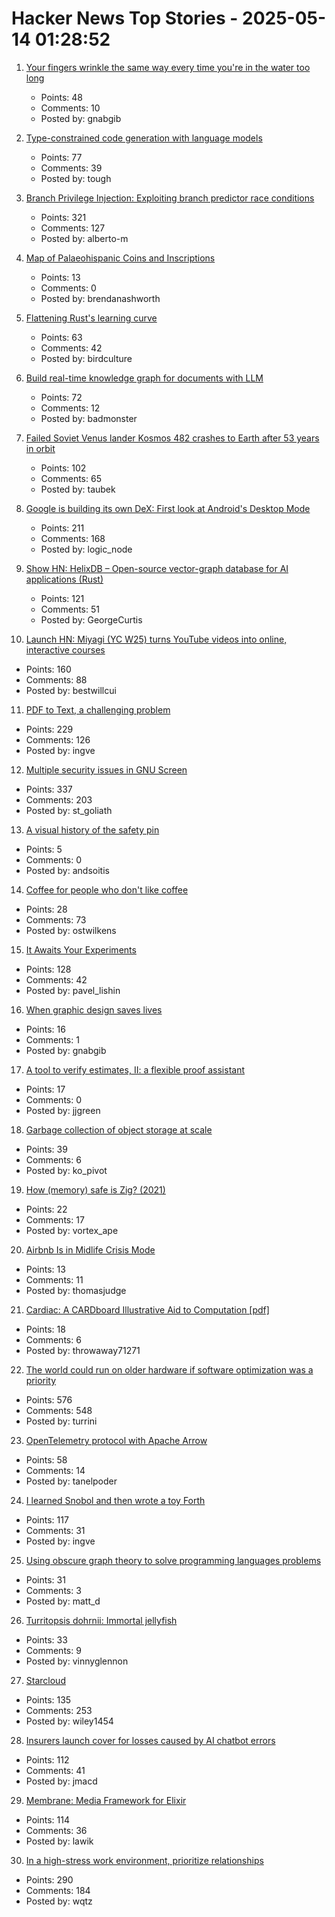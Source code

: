 # Hacker News Top Stories - 2025-05-14 01:28:52

1. [Your fingers wrinkle the same way every time you're in the water too long](https://www.binghamton.edu/news/story/5547/do-your-fingers-wrinkle-the-same-way-every-time-youre-in-the-water-too-long-new-research-says-yes)
   - Points: 48
   - Comments: 10
   - Posted by: gnabgib

2. [Type-constrained code generation with language models](https://arxiv.org/abs/2504.09246)
   - Points: 77
   - Comments: 39
   - Posted by: tough

3. [Branch Privilege Injection: Exploiting branch predictor race conditions](https://comsec.ethz.ch/research/microarch/branch-privilege-injection/)
   - Points: 321
   - Comments: 127
   - Posted by: alberto-m

4. [Map of Palaeohispanic Coins and Inscriptions](http://hesperia.ucm.es/consulta_hesperia/mapas.php)
   - Points: 13
   - Comments: 0
   - Posted by: brendanashworth

5. [Flattening Rust's learning curve](https://corrode.dev/blog/flattening-rusts-learning-curve/)
   - Points: 63
   - Comments: 42
   - Posted by: birdculture

6. [Build real-time knowledge graph for documents with LLM](https://cocoindex.io/blogs/knowledge-graph-for-docs/)
   - Points: 72
   - Comments: 12
   - Posted by: badmonster

7. [Failed Soviet Venus lander Kosmos 482 crashes to Earth after 53 years in orbit](https://www.space.com/space-exploration/launches-spacecraft/failed-soviet-venus-lander-kosmos-482-crashes-to-earth-after-53-years-in-orbit)
   - Points: 102
   - Comments: 65
   - Posted by: taubek

8. [Google is building its own DeX: First look at Android's Desktop Mode](https://www.androidauthority.com/android-desktop-mode-leak-3550321/)
   - Points: 211
   - Comments: 168
   - Posted by: logic_node

9. [Show HN: HelixDB – Open-source vector-graph database for AI applications (Rust)](https://github.com/HelixDB/helix-db/)
   - Points: 121
   - Comments: 51
   - Posted by: GeorgeCurtis

10. [Launch HN: Miyagi (YC W25) turns YouTube videos into online, interactive courses](undefined)
   - Points: 160
   - Comments: 88
   - Posted by: bestwillcui

11. [PDF to Text, a challenging problem](https://www.marginalia.nu/log/a_119_pdf/)
   - Points: 229
   - Comments: 126
   - Posted by: ingve

12. [Multiple security issues in GNU Screen](https://www.openwall.com/lists/oss-security/2025/05/12/1)
   - Points: 337
   - Comments: 203
   - Posted by: st_goliath

13. [A visual history of the safety pin](https://museumofeverydaylife.org/current-exhibitions/a-visual-history-of-the-safety-pin)
   - Points: 5
   - Comments: 0
   - Posted by: andsoitis

14. [Coffee for people who don't like coffee](https://ostwilkens.se/blog/coffee)
   - Points: 28
   - Comments: 73
   - Posted by: ostwilkens

15. [It Awaits Your Experiments](https://www.rifters.com/crawl/?p=11511)
   - Points: 128
   - Comments: 42
   - Posted by: pavel_lishin

16. [When graphic design saves lives](https://news.harvard.edu/gazette/story/2025/05/when-graphic-design-saves-lives/)
   - Points: 16
   - Comments: 1
   - Posted by: gnabgib

17. [A tool to verify estimates, II: a flexible proof assistant](https://terrytao.wordpress.com/2025/05/09/a-tool-to-verify-estimates-ii-a-flexible-proof-assistant/)
   - Points: 17
   - Comments: 0
   - Posted by: jjgreen

18. [Garbage collection of object storage at scale](https://www.warpstream.com/blog/taking-out-the-trash-garbage-collection-of-object-storage-at-massive-scale)
   - Points: 39
   - Comments: 6
   - Posted by: ko_pivot

19. [How (memory) safe is Zig? (2021)](https://www.scattered-thoughts.net/writing/how-safe-is-zig/)
   - Points: 22
   - Comments: 17
   - Posted by: vortex_ape

20. [Airbnb Is in Midlife Crisis Mode](https://www.wired.com/story/airbnb-is-in-midlife-crisis-mode-reinvention-app-services/)
   - Points: 13
   - Comments: 11
   - Posted by: thomasjudge

21. [Cardiac: A CARDboard Illustrative Aid to Computation [pdf]](https://www.cs.drexel.edu/~bls96/museum/CARDIAC_manual.pdf)
   - Points: 18
   - Comments: 6
   - Posted by: throwaway71271

22. [The world could run on older hardware if software optimization was a priority](https://twitter.com/ID_AA_Carmack/status/1922100771392520710)
   - Points: 576
   - Comments: 548
   - Posted by: turrini

23. [OpenTelemetry protocol with Apache Arrow](https://opentelemetry.io/blog/2025/otel-arrow-phase-2/)
   - Points: 58
   - Comments: 14
   - Posted by: tanelpoder

24. [I learned Snobol and then wrote a toy Forth](https://ratfactor.com/snobol/)
   - Points: 117
   - Comments: 31
   - Posted by: ingve

25. [Using obscure graph theory to solve programming languages problems](https://reasonablypolymorphic.com/blog/solving-lcsa/)
   - Points: 31
   - Comments: 3
   - Posted by: matt_d

26. [Turritopsis dohrnii: Immortal jellyfish](https://www.nhm.ac.uk/discover/immortal-jellyfish-secret-to-cheating-death.html)
   - Points: 33
   - Comments: 9
   - Posted by: vinnyglennon

27. [Starcloud](https://www.ycombinator.com/companies/starcloud)
   - Points: 135
   - Comments: 253
   - Posted by: wiley1454

28. [Insurers launch cover for losses caused by AI chatbot errors](https://www.ft.com/content/1d35759f-f2a9-46c4-904b-4a78ccc027df)
   - Points: 112
   - Comments: 41
   - Posted by: jmacd

29. [Membrane: Media Framework for Elixir](https://membrane.stream/)
   - Points: 114
   - Comments: 36
   - Posted by: lawik

30. [In a high-stress work environment, prioritize relationships](https://wqtz.bearblog.dev/high-stress-job-relationships/)
   - Points: 290
   - Comments: 184
   - Posted by: wqtz

